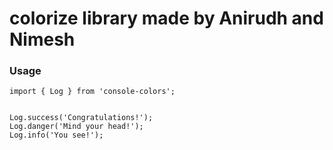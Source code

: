 # colorize library made by Anirudh and Nimesh

### Usage

```
import { Log } from 'console-colors';


Log.success('Congratulations!');
Log.danger('Mind your head!');
Log.info('You see!');


```
